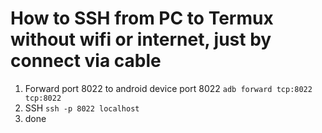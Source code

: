 # How to SSH from PC to Termux without wifi or internet, just by connect via cable
1. Forward port 8022 to android device port 8022 `adb forward tcp:8022 tcp:8022`
2. SSH `ssh -p 8022 localhost`
3. done
